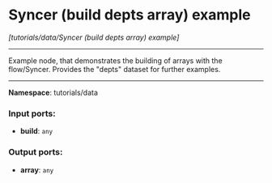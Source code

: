 # Syncer (build depts array) example

_[tutorials/data/Syncer (build depts array) example]_

---

Example node, that demonstrates the building of arrays with the flow/Syncer. Provides the "depts" dataset for further examples.

---

__Namespace__: tutorials/data

### Input ports:

* __build__: ` any `

### Output ports:

* __array__: ` any `

